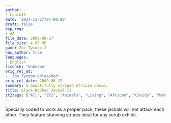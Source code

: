 ```yaml
---
author:
- Lupin12
date: '2024-11-27T04:00:00'
draft: false
exp_req:
- AA
file_date: 2009-08-27
file_size: 4.05 MB
game: Zoo Tycoon 2
has_author: true
languages:
- English
license: 'Unknown'
orig_rel_at:
- 'Zoo Tycoon Unleashed'
orig_rel_date: 2009-08-27
summary: A beautifully striped African canid.
title: Black-Backed Jackal II
zt2tags: ["All", "ZT2", "Animals", "Living", "African", "Canids", "Mammals"]
---
```

Specially coded to work as a proper pack, these jackals will not attack each other. They feature stunning stripes ideal for any scrub exhibit.
